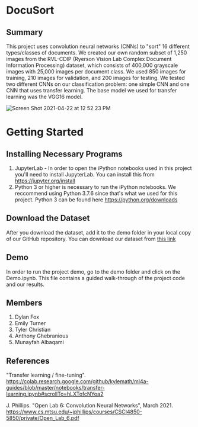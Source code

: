 # DocuSort
## Summary
This project uses convolution neural networks (CNNs) to "sort" 16 different types/classes of documents. We created our own random subset of 1,250 images from the RVL-CDIP (Ryerson Vision Lab Complex Document Information Processing) dataset, which consists of 400,000 grayscale images with 25,000 images per document class. We used 850 images for training, 210 images for validation, and 200 images for testing. We tested two different CNNs on our classification problem: one simple CNN and one CNN that uses transfer learning. The base model we used for transfer learning was the VGG16 model.

![Screen Shot 2021-04-22 at 12 52 23 PM](https://user-images.githubusercontent.com/47064751/115762936-97497780-a369-11eb-9071-d2007a2a0f05.png)


# Getting Started
## Installing Necessary Programs
1. JupyterLab - In order to open the iPython notebooks used in this project you'll need to install JupyterLab. You can install this from https://jupyter.org/install  
2. Python 3 or higher is necessary to run the iPython notebooks. We reccommend using Python 3.7.6 since that's what we used for this project. Python 3 can be found here https://python.org/downloads

## Download the Dataset
After you download the dataset, add it to the demo folder in your local copy of our GitHub repository. You can download our dataset from [this link](https://drive.google.com/file/d/13OVwU0i3hpzGrzK3XqdxrE6ULTBJliMc/view?usp=sharing)

## Demo
In order to run the project demo, go to the demo folder and click on the Demo.ipynb. This file contains a guided walk-through of the project code and our results.

## Members
1. Dylan Fox
2. Emily Turner
3. Tyler Christian
4. Anthony Ghebranious
5. Munayfah Albaqami

## References
"Transfer learning / fine-tuning". https://colab.research.google.com/github/kylemath/ml4a-guides/blob/master/notebooks/transfer-learning.ipynb#scrollTo=hLXTofcNYoa2

J. Phillips. "Open Lab 6: Convolution Neural Networks", March 2021. https://www.cs.mtsu.edu/~jphillips/courses/CSCI4850-5850/private/Open_Lab_6.pdf
